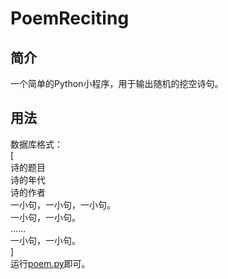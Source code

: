 ﻿PoemReciting
===================================
简介
------------------------------------------------------------
一个简单的Python小程序，用于输出随机的挖空诗句。

用法
------------------------------------------------------------
数据库格式： <br>
    [<br> 
    诗的题目 <br>
    诗的年代 <br>
    诗的作者 <br>
    一小句，一小句，一小句。 <br>
    一小句，一小句。 <br>
    …… <br>
    一小句，一小句。 <br>
    ] <br>
运行[poem.py](https://github.com/suyoule2003/PoemReciting/blob/master/poem.py)即可。
